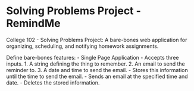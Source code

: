 # Solving Problems Project - RemindMe
College 102 - Solving Problems Project: A bare-bones web application for organizing, scheduling, and notifying homework assignments.

Define bare-bones features:
	- Single Page Application
	- Accepts three inputs.
		1. A string defining the thing to remember.
		2. An email to send the reminder to.
		3. A date and time to send the email.
	- Stores this information until the time to send the email.
	- Sends an email at the specified time and date.
	- Deletes the stored information.
